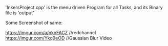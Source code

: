 'InkersProject.cpp' is the menu driven Program for all Tasks, and its Binary file is 'output'

Some Screenshot of same:

https://imgur.com/a/nknFACZ   //redchannel  
https://imgur.com/Ykq9eOD     //Gaussian Blur Video

